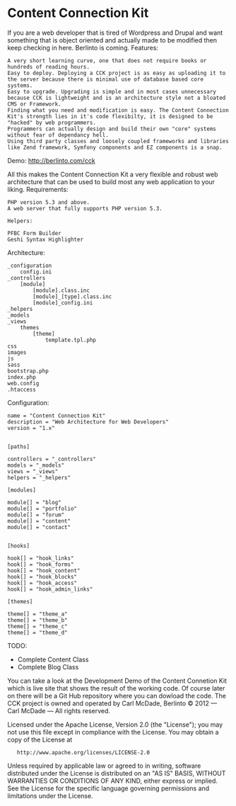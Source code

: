 Content Connection Kit
========


If you are a web developer that is tired of Wordpress and Drupal and want something that is object oriented and actually made to be modified then keep checking in here. Berlinto is coming.
Features:

    A very short learning curve, one that does not require books or hundreds of reading hours.
    Easy to deploy. Deploying a CCK project is as easy as uploading it to the server because there is minimal use of database based core systems.
    Easy to upgrade. Upgrading is simple and in most cases unnecessary because CCK is lightweight and is an architecture style not a bloated CMS or Framework.
    Finding what you need and modification is easy. The Content Connection Kit's strength lies in it's code flexibilty, it is designed to be "hacked" by web programmers.
    Programmers can actually design and build their own "core" systems without fear of dependancy hell.
    Using third party classes and loosely coupled frameworks and libraries like Zend framework, Symfony components and EZ components is a snap.

Demo: http://berlinto.com/cck

All this makes the Content Connection Kit a very flexible and robust web architecture that can be used to build most any web application to your liking.
Requirements:

    PHP version 5.3 and above.
    A web server that fully supports PHP version 5.3.
    
    Helpers:
    
    PFBC Form Builder
    Geshi Syntax Highlighter

Architecture:

    _configuration
        config.ini
    _controllers
        [module]
            [module].class.inc
            [module]_[type].class.inc
            [module]_config.ini
    _helpers
    _models
    _views
        themes
            [theme]
                template.tpl.php
    css
    images
    js
    sass
    bootstrap.php
    index.php
    web.config
    .htaccess

Configuration:

    name = "Content Connection Kit"
    description = "Web Architecture for Web Developers"
    version = "1.x"


    [paths]

    controllers = "_controllers"
    models = "_models"
    views = "_views"
    helpers = "_helpers"

    [modules]

    module[] = "blog"
    module[] = "portfolio"
    module[] = "forum"
    module[] = "content"
    module[] = "contact"


    [hooks] 

    hook[] = "hook_links"
    hook[] = "hook_forms"
    hook[] = "hook_content"
    hook[] = "hook_blocks"
    hook[] = "hook_access"
    hook[] = "hook_admin_links"
    
    [themes] 

    theme[] = "theme_a"
    theme[] = "theme_b"
    theme[] = "theme_c"
    theme[] = "theme_d"
    
TODO:

<ul>
<li> Complete Content Class </li>
<li> Complete Blog Class</li>
</ul>

You can take a look at the Development Demo of the Content Connetion Kit which is live site that shows the result of the working code. Of course later on there will be a Git Hub repository where you can dowload the code.
The CCK project is owned and operated by Carl McDade, Berlinto © 2012 — Carl McDade — All rights reserved.

   Licensed under the Apache License, Version 2.0 (the "License");
   you may not use this file except in compliance with the License.
   You may obtain a copy of the License at

       http://www.apache.org/licenses/LICENSE-2.0

   Unless required by applicable law or agreed to in writing, software
   distributed under the License is distributed on an "AS IS" BASIS,
   WITHOUT WARRANTIES OR CONDITIONS OF ANY KIND, either express or implied.
   See the License for the specific language governing permissions and
   limitations under the License.
